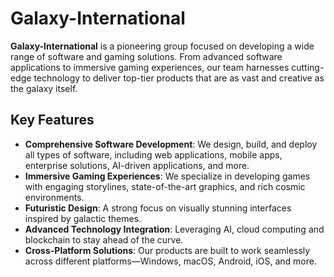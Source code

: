 # Galaxy-International

**Galaxy-International** is a pioneering group focused on developing a wide range of software and gaming solutions. From advanced software applications to immersive gaming experiences, our team harnesses cutting-edge technology to deliver top-tier products that are as vast and creative as the galaxy itself.

## Key Features

- **Comprehensive Software Development**: We design, build, and deploy all types of software, including web applications, mobile apps, enterprise solutions, AI-driven applications, and more.
- **Immersive Gaming Experiences**: We specialize in developing games with engaging storylines, state-of-the-art graphics, and rich cosmic environments.
- **Futuristic Design**: A strong focus on visually stunning interfaces inspired by galactic themes.
- **Advanced Technology Integration**: Leveraging AI, cloud computing and blockchain to stay ahead of the curve.
- **Cross-Platform Solutions**: Our products are built to work seamlessly across different platforms—Windows, macOS, Android, iOS, and more.
